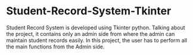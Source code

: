 # Student-Record-System-Tkinter
Student Record System is developed using Tkinter python. Talking about the project, it contains only an admin side from where the admin can maintain student records easily. In this project, the user has to perform all the main functions from the Admin side.
